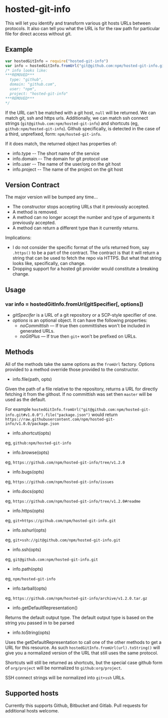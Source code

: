 # hosted-git-info

This will let you identify and transform various git hosts URLs between
protocols.  It also can tell you what the URL is for the raw path for
particular file for direct access without git.

## Example

```javascript
var hostedGitInfo = require("hosted-git-info")
var info = hostedGitInfo.fromUrl("git@github.com:npm/hosted-git-info.git", opts)
/* info looks like:
***REMOVED***
  type: "github",
  domain: "github.com",
  user: "npm",
  project: "hosted-git-info"
***REMOVED***
*/
```

If the URL can't be matched with a git host, `null` will be returned.  We
can match git, ssh and https urls.  Additionally, we can match ssh connect
strings (`git@github.com:npm/hosted-git-info`) and shortcuts (eg,
`github:npm/hosted-git-info`).  Github specifically, is detected in the case
of a third, unprefixed, form: `npm/hosted-git-info`.

If it does match, the returned object has properties of:

* info.type -- The short name of the service
* info.domain -- The domain for git protocol use
* info.user -- The name of the user/org on the git host
* info.project -- The name of the project on the git host

## Version Contract

The major version will be bumped any time…

* The constructor stops accepting URLs that it previously accepted.
* A method is removed.
* A method can no longer accept the number and type of arguments it previously accepted.
* A method can return a different type than it currently returns.

Implications:

* I do not consider the specific format of the urls returned from, say
  `.https()` to be a part of the contract.  The contract is that it will
  return a string that can be used to fetch the repo via HTTPS.  But what
  that string looks like, specifically, can change.
* Dropping support for a hosted git provider would constitute a breaking
  change.

## Usage

### var info = hostedGitInfo.fromUrl(gitSpecifier[, options])

* *gitSpecifer* is a URL of a git repository or a SCP-style specifier of one.
* *options* is an optional object. It can have the following properties:
  * *noCommittish* — If true then committishes won't be included in generated URLs.
  * *noGitPlus* — If true then `git+` won't be prefixed on URLs.

## Methods

All of the methods take the same options as the `fromUrl` factory.  Options
provided to a method override those provided to the constructor.

* info.file(path, opts)

Given the path of a file relative to the repository, returns a URL for
directly fetching it from the githost.  If no committish was set then
`master` will be used as the default.

For example `hostedGitInfo.fromUrl("git@github.com:npm/hosted-git-info.git#v1.0.0").file("package.json")`
would return `https://raw.githubusercontent.com/npm/hosted-git-info/v1.0.0/package.json`

* info.shortcut(opts)

eg, `github:npm/hosted-git-info`

* info.browse(opts)

eg, `https://github.com/npm/hosted-git-info/tree/v1.2.0`

* info.bugs(opts)

eg, `https://github.com/npm/hosted-git-info/issues`

* info.docs(opts)

eg, `https://github.com/npm/hosted-git-info/tree/v1.2.0#readme`

* info.https(opts)

eg, `git+https://github.com/npm/hosted-git-info.git`

* info.sshurl(opts)

eg, `git+ssh://git@github.com/npm/hosted-git-info.git`

* info.ssh(opts)

eg, `git@github.com:npm/hosted-git-info.git`

* info.path(opts)

eg, `npm/hosted-git-info`

* info.tarball(opts)

eg, `https://github.com/npm/hosted-git-info/archive/v1.2.0.tar.gz`

* info.getDefaultRepresentation()

Returns the default output type. The default output type is based on the
string you passed in to be parsed

* info.toString(opts)

Uses the getDefaultRepresentation to call one of the other methods to get a URL for
this resource. As such `hostedGitInfo.fromUrl(url).toString()` will give
you a normalized version of the URL that still uses the same protocol.

Shortcuts will still be returned as shortcuts, but the special case github
form of `org/project` will be normalized to `github:org/project`.

SSH connect strings will be normalized into `git+ssh` URLs.

## Supported hosts

Currently this supports Github, Bitbucket and Gitlab. Pull requests for
additional hosts welcome.

